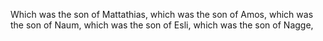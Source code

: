 Which was the son of Mattathias, which was the son of Amos, which was the son of Naum, which was the son of Esli, which was the son of Nagge,
